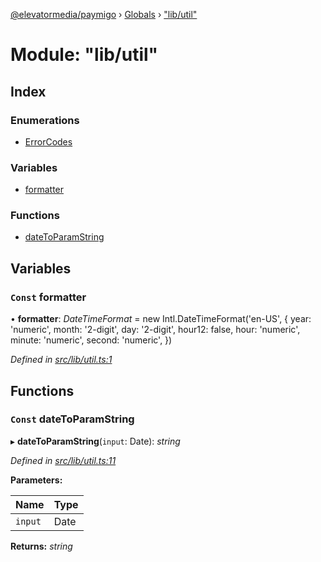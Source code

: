 [@elevatormedia/paymigo](../README.md) › [Globals](../globals.md) › ["lib/util"](_lib_util_.md)

# Module: "lib/util"

## Index

### Enumerations

-   [ErrorCodes](../enums/_lib_util_.errorcodes.md)

### Variables

-   [formatter](_lib_util_.md#const-formatter)

### Functions

-   [dateToParamString](_lib_util_.md#const-datetoparamstring)

## Variables

### `Const` formatter

• **formatter**: _DateTimeFormat_ = new Intl.DateTimeFormat('en-US', {
year: 'numeric',
month: '2-digit',
day: '2-digit',
hour12: false,
hour: 'numeric',
minute: 'numeric',
second: 'numeric',
})

_Defined in [src/lib/util.ts:1](https://github.com/ELEVATORmedia/paymigo/blob/02f279b/src/lib/util.ts#L1)_

## Functions

### `Const` dateToParamString

▸ **dateToParamString**(`input`: Date): _string_

_Defined in [src/lib/util.ts:11](https://github.com/ELEVATORmedia/paymigo/blob/02f279b/src/lib/util.ts#L11)_

**Parameters:**

| Name    | Type |
| ------- | ---- |
| `input` | Date |

**Returns:** _string_
